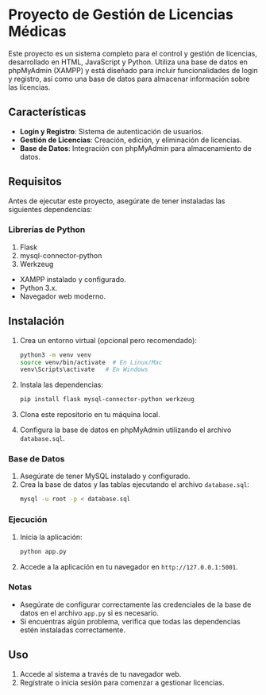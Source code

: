# Proyecto de Gestión de Licencias Médicas

Este proyecto es un sistema completo para el control y gestión de licencias, desarrollado en HTML, JavaScript y Python. Utiliza una base de datos en phpMyAdmin (XAMPP) y está diseñado para incluir funcionalidades de login y registro, así como una base de datos para almacenar información sobre las licencias.

## Características
- **Login y Registro**: Sistema de autenticación de usuarios.
- **Gestión de Licencias**: Creación, edición, y eliminación de licencias.
- **Base de Datos**: Integración con phpMyAdmin para almacenamiento de datos.

## Requisitos

Antes de ejecutar este proyecto, asegúrate de tener instaladas las siguientes dependencias:

### Librerías de Python

1. Flask
2. mysql-connector-python
3. Werkzeug

- XAMPP instalado y configurado.
- Python 3.x.
- Navegador web moderno.

## Instalación
1. Crea un entorno virtual (opcional pero recomendado):
   ```bash
   python3 -m venv venv
   source venv/bin/activate  # En Linux/Mac
   venv\Scripts\activate   # En Windows
   ```

2. Instala las dependencias:
   ```bash
   pip install flask mysql-connector-python werkzeug
   ```

3. Clona este repositorio en tu máquina local.
4. Configura la base de datos en phpMyAdmin utilizando el archivo `database.sql`.

### Base de Datos

1. Asegúrate de tener MySQL instalado y configurado.
2. Crea la base de datos y las tablas ejecutando el archivo `database.sql`:
   ```bash
   mysql -u root -p < database.sql
   ```

### Ejecución

1. Inicia la aplicación:
   ```bash
   python app.py
   ```
2. Accede a la aplicación en tu navegador en `http://127.0.0.1:5001`.

### Notas

- Asegúrate de configurar correctamente las credenciales de la base de datos en el archivo `app.py` si es necesario.
- Si encuentras algún problema, verifica que todas las dependencias estén instaladas correctamente.

## Uso
1. Accede al sistema a través de tu navegador web.
2. Regístrate o inicia sesión para comenzar a gestionar licencias.